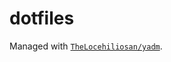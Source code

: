 # dotfiles

Managed with [`TheLocehiliosan/yadm`](https://github.com/TheLocehiliosan/yadm).

<!-- vim:set ts=2 sw=2 tw=76: -->
